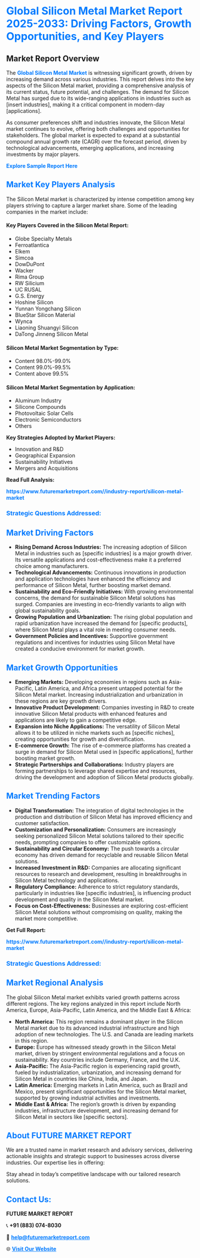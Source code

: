 <h1 style="color: #007BFF;">Global Silicon Metal Market Report 2025-2033: Driving Factors, Growth Opportunities, and Key Players</h1>

<section id="overview">
<h2>Market Report Overview</h2>
<p>The <a href="https://www.futuremarketreport.com//industry-report/silicon-metal-market" style="color: #007BFF; text-decoration: none;"><strong>Global Silicon Metal Market</strong></a> is witnessing significant growth, driven by increasing demand across various industries. This report delves into the key aspects of the Silicon Metal market, providing a comprehensive analysis of its current status, future potential, and challenges. The demand for Silicon Metal has surged due to its wide-ranging applications in industries such as [insert industries], making it a critical component in modern-day [applications].</p>
<p>As consumer preferences shift and industries innovate, the Silicon Metal market continues to evolve, offering both challenges and opportunities for stakeholders. The global market is expected to expand at a substantial compound annual growth rate (CAGR) over the forecast period, driven by technological advancements, emerging applications, and increasing investments by major players.</p>
</section>

<section id="overview">
<p><a href="https://www.futuremarketreport.com//request-sample/reportId=50443" style="color: #007BFF; text-decoration: none;"><strong>Explore Sample Report Here</strong></a></p>
</section>

<section id="key-players">
<h2 style="color: #007BFF;">Market Key Players Analysis</h2>
<p>The Silicon Metal market is characterized by intense competition among key players striving to capture a larger market share. Some of the leading companies in the market include:</p>
<h4>Key Players Covered in the Silicon Metal Report:</h4>
<ul><li>Globe Specialty Metals</li><li>Ferroatlantica</li><li>Elkem</li><li>Simcoa</li><li>DowDuPont</li><li>Wacker</li><li>Rima Group</li><li>RW Silicium</li><li>UC RUSAL</li><li>G.S. Energy</li><li>Hoshine Silicon</li><li>Yunnan Yongchang Silicon</li><li>BlueStar Silicon Material</li><li>Wynca</li><li>Liaoning Shuangyi Silicon</li><li>DaTong Jinneng Silicon Metal</li></ul>
<h4>Silicon Metal Market Segmentation by Type:</h4>
<ul><li>Content 98.0%-99.0%</li><li>Content 99.0%-99.5%</li><li>Content above 99.5%</li></ul>

<h4>Silicon Metal Market Segmentation by Application:</h4>
<ul><li>Aluminum Industry</li><li>Silicone Compounds</li><li>Photovoltaic Solar Cells</li><li>Electronic Semiconductors</li><li>Others</li></ul>
<p><strong>Key Strategies Adopted by Market Players:</strong></p>
<ul>
<li>Innovation and R&D</li>
<li>Geographical Expansion</li>
<li>Sustainability Initiatives</li>
<li>Mergers and Acquisitions</li>
</ul>
</section>

<section>
<p><strong>Read Full Analysis: </strong></p><a href="https://www.futuremarketreport.com//industry-report/silicon-metal-market" style="color: #007BFF; text-decoration: none;"><strong>https://www.futuremarketreport.com//industry-report/silicon-metal-market</strong></a>
<h3 style="color: #007BFF;">Strategic Questions Addressed:</h3>
</section>

<section id="driving-factors">
<h2 style="color: #007BFF;">Market Driving Factors</h2>
<ul>
<li><strong>Rising Demand Across Industries:</strong> The increasing adoption of Silicon Metal in industries such as [specific industries] is a major growth driver. Its versatile applications and cost-effectiveness make it a preferred choice among manufacturers.</li>
<li><strong>Technological Advancements:</strong> Continuous innovations in production and application technologies have enhanced the efficiency and performance of Silicon Metal, further boosting market demand.</li>
<li><strong>Sustainability and Eco-Friendly Initiatives:</strong> With growing environmental concerns, the demand for sustainable Silicon Metal solutions has surged. Companies are investing in eco-friendly variants to align with global sustainability goals.</li>
<li><strong>Growing Population and Urbanization:</strong> The rising global population and rapid urbanization have increased the demand for [specific products], where Silicon Metal plays a vital role in meeting consumer needs.</li>
<li><strong>Government Policies and Incentives:</strong> Supportive government regulations and incentives for industries using Silicon Metal have created a conducive environment for market growth.</li>
</ul>
</section>

<section id="growth-opportunities">
<h2 style="color: #007BFF;">Market Growth Opportunities</h2>
<ul>
<li><strong>Emerging Markets:</strong> Developing economies in regions such as Asia-Pacific, Latin America, and Africa present untapped potential for the Silicon Metal market. Increasing industrialization and urbanization in these regions are key growth drivers.</li>
<li><strong>Innovative Product Development:</strong> Companies investing in R&D to create innovative Silicon Metal products with enhanced features and applications are likely to gain a competitive edge.</li>
<li><strong>Expansion into Niche Applications:</strong> The versatility of Silicon Metal allows it to be utilized in niche markets such as [specific niches], creating opportunities for growth and diversification.</li>
<li><strong>E-commerce Growth:</strong> The rise of e-commerce platforms has created a surge in demand for Silicon Metal used in [specific applications], further boosting market growth.</li>
<li><strong>Strategic Partnerships and Collaborations:</strong> Industry players are forming partnerships to leverage shared expertise and resources, driving the development and adoption of Silicon Metal products globally.</li>
</ul>
</section>

<section id="trending-factors">
<h2 style="color: #007BFF;">Market Trending Factors</h2>
<ul>
<li><strong>Digital Transformation:</strong> The integration of digital technologies in the production and distribution of Silicon Metal has improved efficiency and customer satisfaction.</li>
<li><strong>Customization and Personalization:</strong> Consumers are increasingly seeking personalized Silicon Metal solutions tailored to their specific needs, prompting companies to offer customizable options.</li>
<li><strong>Sustainability and Circular Economy:</strong> The push towards a circular economy has driven demand for recyclable and reusable Silicon Metal solutions.</li>
<li><strong>Increased Investment in R&D:</strong> Companies are allocating significant resources to research and development, resulting in breakthroughs in Silicon Metal technology and applications.</li>
<li><strong>Regulatory Compliance:</strong> Adherence to strict regulatory standards, particularly in industries like [specific industries], is influencing product development and quality in the Silicon Metal market.</li>
<li><strong>Focus on Cost-Effectiveness:</strong> Businesses are exploring cost-efficient Silicon Metal solutions without compromising on quality, making the market more competitive.</li>
</ul>
</section>

<section>
<p><strong>Get Full Report: </strong></p><a href="https://www.futuremarketreport.com//industry-report/silicon-metal-market" style="color: #007BFF; text-decoration: none;"><strong>https://www.futuremarketreport.com//industry-report/silicon-metal-market</strong></a>
<h3 style="color: #007BFF;">Strategic Questions Addressed:</h3>
</section>


<section id="regional-analysis">
<h2 style="color: #007BFF;">Market Regional Analysis</h2>
<p>The global Silicon Metal market exhibits varied growth patterns across different regions. The key regions analyzed in this report include North America, Europe, Asia-Pacific, Latin America, and the Middle East & Africa:</p>
<ul>
<li><strong>North America:</strong> This region remains a dominant player in the Silicon Metal market due to its advanced industrial infrastructure and high adoption of new technologies. The U.S. and Canada are leading markets in this region.</li>
<li><strong>Europe:</strong> Europe has witnessed steady growth in the Silicon Metal market, driven by stringent environmental regulations and a focus on sustainability. Key countries include Germany, France, and the U.K.</li>
<li><strong>Asia-Pacific:</strong> The Asia-Pacific region is experiencing rapid growth, fueled by industrialization, urbanization, and increasing demand for Silicon Metal in countries like China, India, and Japan.</li>
<li><strong>Latin America:</strong> Emerging markets in Latin America, such as Brazil and Mexico, present significant opportunities for the Silicon Metal market, supported by growing industrial activities and investments.</li>
<li><strong>Middle East & Africa:</strong> The region’s growth is driven by expanding industries, infrastructure development, and increasing demand for Silicon Metal in sectors like [specific sectors].</li>
</ul>
</section>

<footer>
<h2 style="color: #007BFF;">About FUTURE MARKET REPORT</h2>
<p>We are a trusted name in market research and advisory services, delivering actionable insights and strategic support to businesses across diverse industries. Our expertise lies in offering:</p>

<p>Stay ahead in today’s competitive landscape with our tailored research solutions.</p>

<h2 style="color: #007BFF;">Contact Us:</h2>
<p><strong>FUTURE MARKET REPORT</strong></p>
<p>📞 <strong>+91 (883) 074-8030</strong></p>
<p>📧 <strong><a href="mailto:help@futuremarketreport.com" style="color: #007BFF;">help@futuremarketreport.com</a></strong></p>
<p>🌐 <strong><a href="https://www.futuremarketreport.com/" style="color: #007BFF;">Visit Our Website</a></strong></p>
</footer>
